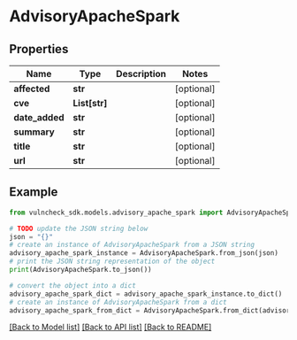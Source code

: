# AdvisoryApacheSpark


## Properties

Name | Type | Description | Notes
------------ | ------------- | ------------- | -------------
**affected** | **str** |  | [optional] 
**cve** | **List[str]** |  | [optional] 
**date_added** | **str** |  | [optional] 
**summary** | **str** |  | [optional] 
**title** | **str** |  | [optional] 
**url** | **str** |  | [optional] 

## Example

```python
from vulncheck_sdk.models.advisory_apache_spark import AdvisoryApacheSpark

# TODO update the JSON string below
json = "{}"
# create an instance of AdvisoryApacheSpark from a JSON string
advisory_apache_spark_instance = AdvisoryApacheSpark.from_json(json)
# print the JSON string representation of the object
print(AdvisoryApacheSpark.to_json())

# convert the object into a dict
advisory_apache_spark_dict = advisory_apache_spark_instance.to_dict()
# create an instance of AdvisoryApacheSpark from a dict
advisory_apache_spark_from_dict = AdvisoryApacheSpark.from_dict(advisory_apache_spark_dict)
```
[[Back to Model list]](../README.md#documentation-for-models) [[Back to API list]](../README.md#documentation-for-api-endpoints) [[Back to README]](../README.md)


